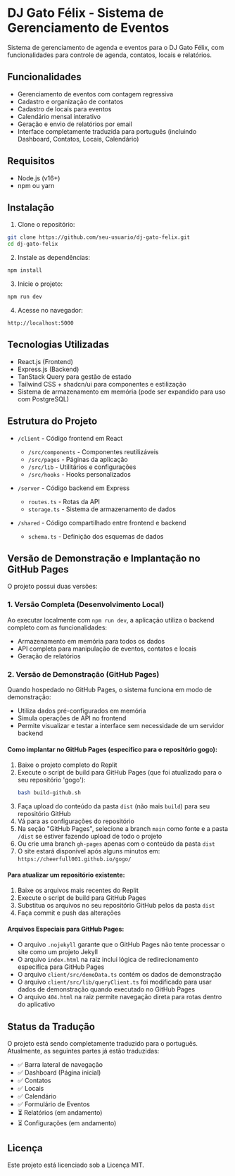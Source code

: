 # DJ Gato Félix - Sistema de Gerenciamento de Eventos

Sistema de gerenciamento de agenda e eventos para o DJ Gato Félix, com funcionalidades para controle de agenda, contatos, locais e relatórios.

## Funcionalidades

- Gerenciamento de eventos com contagem regressiva
- Cadastro e organização de contatos
- Cadastro de locais para eventos
- Calendário mensal interativo 
- Geração e envio de relatórios por email
- Interface completamente traduzida para português (incluindo Dashboard, Contatos, Locais, Calendário)

## Requisitos

- Node.js (v16+)
- npm ou yarn

## Instalação

1. Clone o repositório:
```bash
git clone https://github.com/seu-usuario/dj-gato-felix.git
cd dj-gato-felix
```

2. Instale as dependências:
```bash
npm install
```

3. Inicie o projeto:
```bash
npm run dev
```

4. Acesse no navegador:
```
http://localhost:5000
```

## Tecnologias Utilizadas

- React.js (Frontend)
- Express.js (Backend)
- TanStack Query para gestão de estado
- Tailwind CSS + shadcn/ui para componentes e estilização
- Sistema de armazenamento em memória (pode ser expandido para uso com PostgreSQL)

## Estrutura do Projeto

- `/client` - Código frontend em React
  - `/src/components` - Componentes reutilizáveis
  - `/src/pages` - Páginas da aplicação
  - `/src/lib` - Utilitários e configurações
  - `/src/hooks` - Hooks personalizados

- `/server` - Código backend em Express
  - `routes.ts` - Rotas da API
  - `storage.ts` - Sistema de armazenamento de dados
  
- `/shared` - Código compartilhado entre frontend e backend
  - `schema.ts` - Definição dos esquemas de dados

## Versão de Demonstração e Implantação no GitHub Pages

O projeto possui duas versões:

### 1. Versão Completa (Desenvolvimento Local)
Ao executar localmente com `npm run dev`, a aplicação utiliza o backend completo com as funcionalidades:
- Armazenamento em memória para todos os dados
- API completa para manipulação de eventos, contatos e locais
- Geração de relatórios

### 2. Versão de Demonstração (GitHub Pages)
Quando hospedado no GitHub Pages, o sistema funciona em modo de demonstração:
- Utiliza dados pré-configurados em memória
- Simula operações de API no frontend
- Permite visualizar e testar a interface sem necessidade de um servidor backend

#### Como implantar no GitHub Pages (específico para o repositório gogo):

1. Baixe o projeto completo do Replit
2. Execute o script de build para GitHub Pages (que foi atualizado para o seu repositório 'gogo'):
   ```bash
   bash build-github.sh
   ```
3. Faça upload do conteúdo da pasta `dist` (não mais `build`) para seu repositório GitHub
4. Vá para as configurações do repositório
5. Na seção "GitHub Pages", selecione a branch `main` como fonte e a pasta `/dist` se estiver fazendo upload de todo o projeto
6. Ou crie uma branch `gh-pages` apenas com o conteúdo da pasta `dist`
7. O site estará disponível após alguns minutos em: `https://cheerfull001.github.io/gogo/`

#### Para atualizar um repositório existente:

1. Baixe os arquivos mais recentes do Replit
2. Execute o script de build para GitHub Pages
3. Substitua os arquivos no seu repositório GitHub pelos da pasta `dist`
4. Faça commit e push das alterações

#### Arquivos Especiais para GitHub Pages:

- O arquivo `.nojekyll` garante que o GitHub Pages não tente processar o site como um projeto Jekyll
- O arquivo `index.html` na raiz inclui lógica de redirecionamento específica para GitHub Pages
- O arquivo `client/src/demoData.ts` contém os dados de demonstração
- O arquivo `client/src/lib/queryClient.ts` foi modificado para usar dados de demonstração quando executado no GitHub Pages
- O arquivo `404.html` na raiz permite navegação direta para rotas dentro do aplicativo

## Status da Tradução

O projeto está sendo completamente traduzido para o português. Atualmente, as seguintes partes já estão traduzidas:

- ✅ Barra lateral de navegação
- ✅ Dashboard (Página inicial)
- ✅ Contatos
- ✅ Locais
- ✅ Calendário
- ✅ Formulário de Eventos
- ⏳ Relatórios (em andamento)
- ⏳ Configurações (em andamento)

## Licença

Este projeto está licenciado sob a Licença MIT.